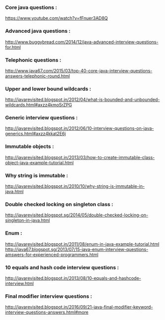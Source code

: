 ### Core java questions :
https://www.youtube.com/watch?v=fFnuer3AD8Q <br/>

### Advanced java questions : 
http://www.buggybread.com/2014/12/java-advanced-interview-questions-for.html <br/>

### Telephonic questions :
http://www.java67.com/2015/03/top-40-core-java-interview-questions-answers-telephonic-round.html 

### Upper and lower bound wildcards :
http://javarevisited.blogspot.in/2012/04/what-is-bounded-and-unbounded-wildcards.html#axzz4kmoSrZPG

### Generic interview questions :
http://javarevisited.blogspot.in/2012/06/10-interview-questions-on-java-generics.html#axzz4kkat2E6j 

### Immutable objects :
http://javarevisited.blogspot.in/2013/03/how-to-create-immutable-class-object-java-example-tutorial.html 

### Why string is immutable : 
http://javarevisited.blogspot.in/2010/10/why-string-is-immutable-in-java.html 

### Double checked locking on singleton class :
http://javarevisited.blogspot.sg/2014/05/double-checked-locking-on-singleton-in-java.html 

### Enum : 
http://javarevisited.blogspot.in/2011/08/enum-in-java-example-tutorial.html <br/>
http://java67.blogspot.sg/2013/07/15-java-enum-interview-questions-amswers-for-experienced-programmers.html <br/>

### 10 equals and hash code interview questions : 
http://javarevisited.blogspot.in/2013/08/10-equals-and-hashcode-interview.html 

### Final modifier interview questions :
http://javarevisited.blogspot.in/2016/09/21-java-final-modifier-keyword-interview-questions-answers.html#more
